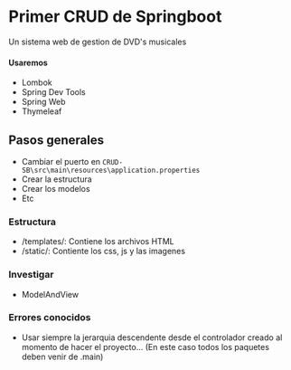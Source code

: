 # Primer CRUD de Springboot

Un sistema web de gestion de DVD's musicales

#### Usaremos
- Lombok
- Spring Dev Tools
- Spring Web
- Thymeleaf

## Pasos generales

- Cambiar el puerto en `CRUD-SB\src\main\resources\application.properties`
- Crear la estructura
- Crear los modelos
- Etc

### Estructura

- /templates/: Contiene los archivos HTML
- /static/: Contiente los css, js y las imagenes

### Investigar

- ModelAndView

### Errores conocidos

- Usar siempre la jerarquia descendente desde el controlador creado al momento de hacer el proyecto... (En este caso todos los paquetes deben venir de .main)